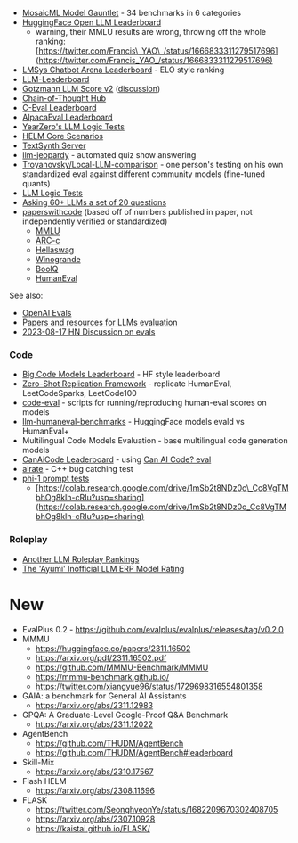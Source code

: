 - [MosaicML Model Gauntlet](https://www.mosaicml.com/llm-evaluation) - 34 benchmarks in 6 categories
- [HuggingFace Open LLM Leaderboard](https://huggingface.co/spaces/HuggingFaceH4/open_llm_leaderboard)
    - warning, their MMLU results are wrong, throwing off the whole ranking: [https://twitter.com/Francis\_YAO\_/status/1666833311279517696](https://twitter.com/Francis_YAO_/status/1666833311279517696)
- [LMSys Chatbot Arena Leaderboard](https://chat.lmsys.org/?leaderboard) - ELO style ranking
- [LLM-Leaderboard](https://llm-leaderboard.streamlit.app/)
- [Gotzmann LLM Score v2](https://docs.google.com/spreadsheets/d/1ikqqIaptv2P4_15Ytzro46YysCldKY7Ub2wcX5H1jCQ/edit#gid=0) ([discussion](https://www.reddit.com/r/LocalLLaMA/comments/13wvd0j/llm_score_v2_modern_models_tested_by_human/))
- [Chain-of-Thought Hub](https://github.com/FranxYao/chain-of-thought-hub)
- [C-Eval Leaderboard](https://cevalbenchmark.com/static/leaderboard.html)
- [AlpacaEval Leaderboard](https://tatsu-lab.github.io/alpaca_eval/)
- [YearZero's LLM Logic Tests](https://docs.google.com/spreadsheets/d/1NgHDxbVWJFolq8bLvLkuPWKC7i_R6I6W/edit#gid=1278290632)
- [HELM Core Scenarios](https://crfm.stanford.edu/helm/latest/?group=core_scenarios)
- [TextSynth Server](https://bellard.org/ts_server/)
- [llm-jeopardy](https://github.com/aigoopy/llm-jeopardy) - automated quiz show answering
- [Troyanovsky/Local-LLM-comparison](https://github.com/Troyanovsky/Local-LLM-comparison/tree/main) - one person's testing on his own standardized eval against different community models (fine-tuned quants)
- [LLM Logic Tests](https://docs.google.com/spreadsheets/d/1NgHDxbVWJFolq8bLvLkuPWKC7i_R6I6W/htmlview)
- [Asking 60+ LLMs a set of 20 questions](https://benchmarks.llmonitor.com/)
- [paperswithcode](https://paperswithcode.com/) (based off of numbers published in paper, not independently verified or standardized) 
    - [MMLU](https://paperswithcode.com/sota/multi-task-language-understanding-on-mmlu)
    - [ARC-c](https://paperswithcode.com/sota/common-sense-reasoning-on-arc-challenge)
    - [Hellaswag](https://paperswithcode.com/sota/sentence-completion-on-hellaswag)
    - [Winogrande](https://paperswithcode.com/sota/common-sense-reasoning-on-winogrande)
    - [BoolQ](https://paperswithcode.com/sota/question-answering-on-boolq)
    - [HumanEval](https://paperswithcode.com/sota/code-generation-on-humaneval)

See also:

- [OpenAI Evals](https://github.com/openai/evals)
- [Papers and resources for LLMs evaluation](https://github.com/mlgroupjlu/llm-eval-survey)
- [2023-08-17 HN Discussion on evals](https://news.ycombinator.com/item?id=37157323)

### Code

- [Big Code Models Leaderboard](https://huggingface.co/spaces/bigcode/bigcode-models-leaderboard) - HF style leaderboard
- [Zero-Shot Replication Framework](https://github.com/emrgnt-cmplxty/zero-shot-replication) - replicate HumanEval, LeetCodeSparks, LeetCode100
- [code-eval](https://github.com/abacaj/code-eval) - scripts for running/reproducing human-eval scores on models
- [llm-humaneval-benchmarks](https://github.com/my-other-github-account/llm-humaneval-benchmarks) - HuggingFace models evald vs HumanEval+
- Multilingual Code Models Evaluation - base multilingual code generation models
- [CanAiCode Leaderboard](https://huggingface.co/spaces/mike-ravkine/can-ai-code-results) - using [Can AI Code? eval](https://github.com/the-crypt-keeper/can-ai-code)
- [airate](https://github.com/catid/supercharger/tree/main/airate) - C++ bug catching test
- [phi-1 prompt tests](https://twitter.com/khandelia1000/status/1675939866389934097)
    - [https://colab.research.google.com/drive/1mSb2t8NDz0o\_Cc8VgTMbhOg8kIh-cRIu?usp=sharing](https://colab.research.google.com/drive/1mSb2t8NDz0o_Cc8VgTMbhOg8kIh-cRIu?usp=sharing)

### Roleplay  


- [Another LLM Roleplay Rankings](https://rentry.co/ALLMRR)
- [The 'Ayumi' Inofficial LLM ERP Model Rating](https://rentry.org/ayumi_erp_rating)

# New
* EvalPlus 0.2 - https://github.com/evalplus/evalplus/releases/tag/v0.2.0
* MMMU
  * https://huggingface.co/papers/2311.16502
  * https://arxiv.org/pdf/2311.16502.pdf
  * https://github.com/MMMU-Benchmark/MMMU
  * https://mmmu-benchmark.github.io/
  * https://twitter.com/xiangyue96/status/1729698316554801358
* GAIA: a benchmark for General AI Assistants
  * https://arxiv.org/abs/2311.12983
* GPQA: A Graduate-Level Google-Proof Q&A Benchmark
  * https://arxiv.org/abs/2311.12022
* AgentBench
  * https://github.com/THUDM/AgentBench
  * https://github.com/THUDM/AgentBench#leaderboard
* Skill-Mix
  * https://arxiv.org/abs/2310.17567
* Flash HELM
  * https://arxiv.org/abs/2308.11696
* FLASK
  * https://twitter.com/SeonghyeonYe/status/1682209670302408705
  * https://arxiv.org/abs/2307.10928
  * https://kaistai.github.io/FLASK/